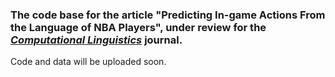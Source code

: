 ### The code base for the article "Predicting In-game Actions From the Language of NBA Players", under review for the [*Computational Linguistics*](https://www.mitpressjournals.org/loi/coli) journal.


Code and data will be uploaded soon.
